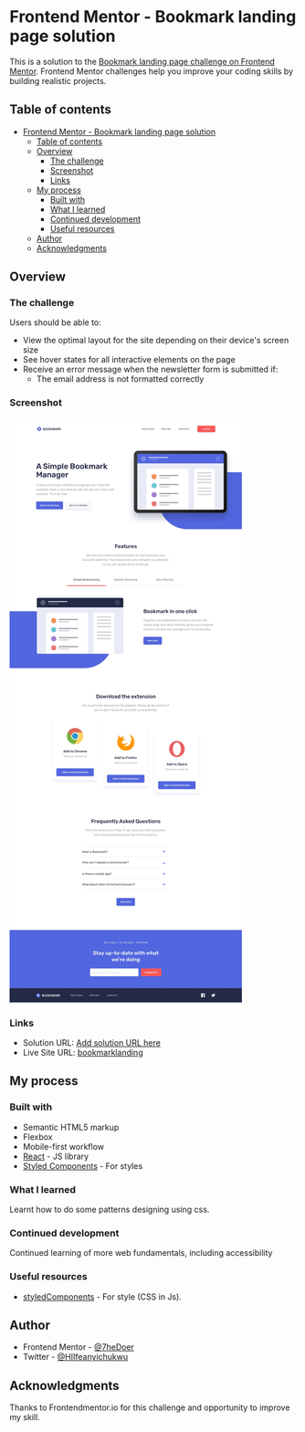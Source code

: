 # Frontend Mentor - Bookmark landing page solution

This is a solution to the [Bookmark landing page challenge on Frontend Mentor](https://www.frontendmentor.io/challenges/bookmark-landing-page-5d0b588a9edda32581d29158). Frontend Mentor challenges help you improve your coding skills by building realistic projects. 

## Table of contents

- [Frontend Mentor - Bookmark landing page solution](#frontend-mentor---bookmark-landing-page-solution)
  - [Table of contents](#table-of-contents)
  - [Overview](#overview)
    - [The challenge](#the-challenge)
    - [Screenshot](#screenshot)
    - [Links](#links)
  - [My process](#my-process)
    - [Built with](#built-with)
    - [What I learned](#what-i-learned)
    - [Continued development](#continued-development)
    - [Useful resources](#useful-resources)
  - [Author](#author)
  - [Acknowledgments](#acknowledgments)


## Overview

### The challenge

Users should be able to:

- View the optimal layout for the site depending on their device's screen size
- See hover states for all interactive elements on the page
- Receive an error message when the newsletter form is submitted if:
  - The email address is not formatted correctly

### Screenshot

![](./design/desktop-design.jpg)





### Links

- Solution URL: [Add solution URL here](https://your-solution-url.com)
- Live Site URL: [bookmarklanding](https://bookmarklanding.surge.sh)

## My process

### Built with

- Semantic HTML5 markup
- Flexbox
- Mobile-first workflow
- [React](https://reactjs.org/) - JS library
- [Styled Components](https://styled-components.com/) - For styles


### What I learned

Learnt how to do some patterns designing using css.




### Continued development

Continued learning of more web fundamentals, including accessibility

### Useful resources

- [styledComponents](https://styled-components.com) - For style (CSS in Js).


## Author

- Frontend Mentor - [@7heDoer](https://www.frontendmentor.io/profile/7heDoer)
- Twitter - [@HIIfeanyichukwu](https://www.twitter.com/HIIfeanyichukwu)


## Acknowledgments


Thanks to Frontendmentor.io for this challenge and opportunity to improve my skill.